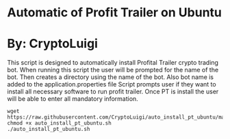 # Automatic of Profit Trailer on Ubuntu
# By: CryptoLuigi

This script is designed to automatically install Profital Trailer crypto trading bot.
When running this script the user will be prompted for the name of the bot.
Then creates a directory using the name of the bot. Also bot name is added to the application.properties file
Script prompts user if they want to install all necessary software to run profit trailer.
Once PT is install the user will be able to enter all mandatory information.


```
wget https://raw.githubusercontent.com/CryptoLuigi/auto_install_pt_ubuntu/master/auto_install_pt_ubuntu.sh
chmod +x auto_install_pt_ubuntu.sh
./auto_install_pt_ubuntu.sh
 ```
